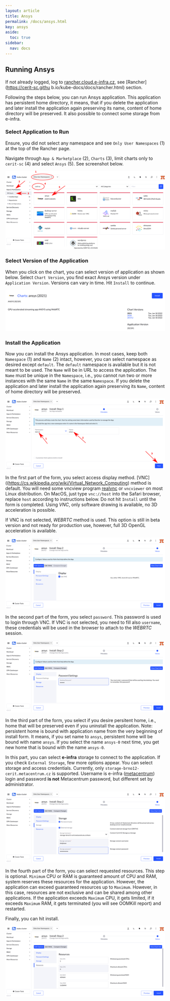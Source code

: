 ```yaml
---
layout: article
title: Ansys
permalink: /docs/ansys.html
key: ansys
aside:
  toc: true
sidebar:
  nav: docs
---
```


## Running Ansys

If not already logged, log to [rancher.cloud.e-infra.cz](https://rancher.cloud.e-infra.cz), see [Rancher](https://cerit-sc.githu
b.io/kube-docs/docs/rancher.html) section.

Following the steps below, you can run Ansys application. This application has persistent home directory, it means, that if you delete the application and later install the application again preserving its name, content of home directory will be preserved. It also possible to connect some storage from e-infra.

### Select Application to Run

Ensure, you did not select any namespace and see `Only User Namespaces` (1) at the top of the Rancher page.

Navigate through `App & Marketplace` (2), `Charts` (3), limit charts only to `cerit-sc` (4) and select `Ansys` (5). See screenshot below.

![selectapp](ansys/selectapp.png)

### Select Version of the Application

When you click on the chart, you can select version of application as shown below. Select `Chart Version`, you find exact Ansys version under `Application Version`. Versions can vary in time. Hit `Install` to continue.

![selectversion](ansys/selectversion.png)

### Install the Application

Now you can install the Ansys application. In most cases, keep both `Namespace` (1) and `Name` (2) intact, however, you can select namespace as desired except `default`. The `default` namespace is available but it is not meant to be used. The `Name` will be in URL to access the application. The `Name` must be unique in the `Namespace`, i.e., you cannot run two or more instances with the same `Name` in the same `Namespace`. If you delete the application and later install the application again preserving its `Name`, content of home directory will be preserved.

![appinst](ansys/appinst.png)

In the first part of the form, you select access display method. [VNC]((https://cs.wikipedia.org/wiki/Virtual_Network_Computing) method is default. You will need some vncview program [realvnc](https://www.realvnc.com/en/connect/download/viewer/) or `vncviewer` on most Linux distribution. On MacOS, just type `vnc://host` into the Safari browser, replace `host` according to instructions below. Do not hit `Install` until the form is completed. Using *VNC*, only software drawing is available, no 3D acceleration is possible.

If VNC is not selected, *WEBRTC* method is used. This option is still in beta version and not ready for production use, however, full 3D OpenGL acceleration is available.

![appform1](ansys/appform1.png)

In the second part of the form, you select `password`. This password is used to login through VNC. If VNC is not selected, you need to fill also `username`, these credentials will be used in the browser to attach to the *WEBRTC* session.

![appform1](ansys/appform2.png)

In the third part of the form, you select if you desire persitent home, i.e., home that will be preserved even if you uninstall the application. Note: persistent home is bound with application name from the very beginning of install form. It means, if you set name to `ansys`, persistent home will be bound with name `ansys`. If you select the name `ansys-0` next time, you get new home that is bound with the name `ansys-0`.

In this part, you can select **e-infra** storage to connect to the application. If you check `External Storage`, few more options appear. You can select storage and access credentials. Currently, only `storage-brno12-cerit.metacentrum.cz` is supported. Username is e-infra ([metacentrum](https://metavo.metacentrum.cz/)) login and password **is not** Metacentrum password, but different set by administrator.

![appform1](ansys/appform3.png)

In the fourth part  of the form, you can select requested resources. This step is optional. `Minimum` CPU or RAM is guaranteed amount of CPU and RAM, system reserves these resources for the application. However, the application can exceed guaranteed resources up to `Maximum`. However, in this case, resources are not exclusive and can be shared among other applications. If the application exceeds `Maximum` CPU, it gets limited, if it exceeds `Maximum` RAM, it gets terminated (you will see OOMKill report) and restarted. 

Finally, you can hit install.

![appform1](ansys/appform4.png)

